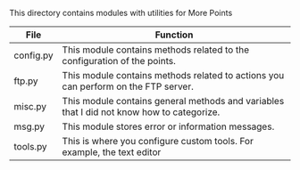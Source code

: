 This directory contains modules with utilities for More Points

| File   | Function    |
|--------------- | --------------- |
| config.py | This module contains methods related to the configuration of the points.   |
| ftp.py    | This module contains methods related to actions you can perform on the FTP server.   |
| misc.py   | This module contains general methods and variables that I did not know how to categorize.   |
| msg.py    | This module stores error or information messages. |
| tools.py  | This is where you configure custom tools. For example, the text editor |

